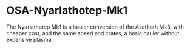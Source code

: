 # OSA-Nyarlathotep-Mk1
The Nyarlathotep Mk1 is a hauler conversion of the Azathoth Mk3, with cheaper cost, and the same speed and crates, a basic hauler without expensive plasma.
